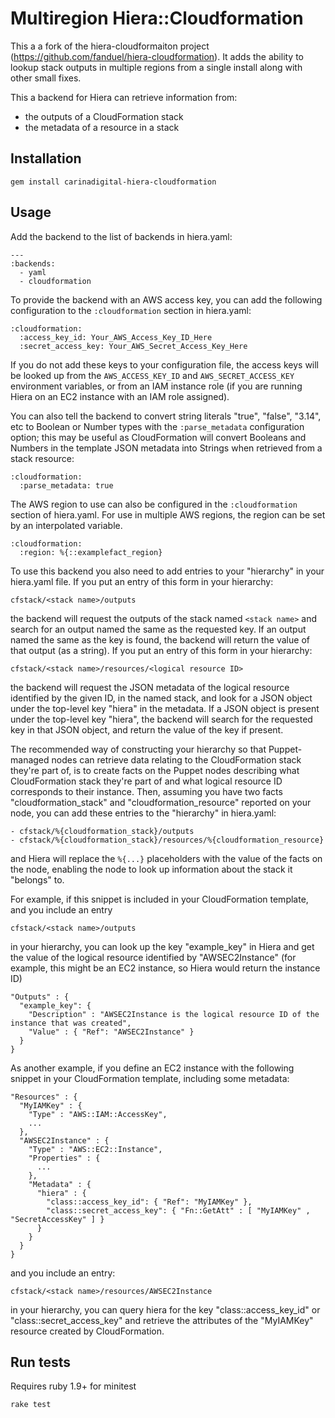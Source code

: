 # Multiregion Hiera::Cloudformation

This a a fork of the hiera-cloudformaiton project (https://github.com/fanduel/hiera-cloudformation).
It adds the ability to lookup stack outputs in multiple regions from a single install along with other
small fixes.

This a backend for Hiera can retrieve information from:

* the outputs of a CloudFormation stack
* the metadata of a resource in a stack

## Installation

    gem install carinadigital-hiera-cloudformation

## Usage

Add the backend to the list of backends in hiera.yaml:

    ---
    :backends:
      - yaml
      - cloudformation

To provide the backend with an AWS access key, you can add the following configuration to the
`:cloudformation` section in hiera.yaml:

    :cloudformation:
      :access_key_id: Your_AWS_Access_Key_ID_Here
      :secret_access_key: Your_AWS_Secret_Access_Key_Here

If you do not add these keys to your configuration file, the access keys will be looked up from
the `AWS_ACCESS_KEY_ID` and `AWS_SECRET_ACCESS_KEY` environment variables, or from an IAM
instance role (if you are running Hiera on an EC2 instance with an IAM role assigned).

You can also tell the backend to convert string literals "true", "false", "3.14", etc to Boolean
or Number types with the `:parse_metadata` configuration option; this may be useful as
CloudFormation will convert Booleans and Numbers in the template JSON metadata into Strings when
retrieved from a stack resource:

    :cloudformation:
      :parse_metadata: true

The AWS region to use can also be configured in the `:cloudformation` section of hiera.yaml.
For use in multiple AWS regions, the region can be set by an interpolated variable.

    :cloudformation:
      :region: %{::examplefact_region}

To use this backend you also need to add entries to your "hierarchy" in your hiera.yaml file.
If you put an entry of this form in your hierarchy:

    cfstack/<stack name>/outputs

the backend will request the outputs of the stack named `<stack name>` and search for an output
named the same as the requested key. If an output named the same as the key is found, the backend
will return the value of that output (as a string).
If you put an entry of this form in your hierarchy:

    cfstack/<stack name>/resources/<logical resource ID>

the backend will request the JSON metadata of the logical resource identified by the given ID,
in the named stack, and look for a JSON object under the top-level key "hiera" in the metadata.
If a JSON object is present under the top-level key "hiera", the backend will search for the
requested key in that JSON object, and return the value of the key if present.

The recommended way of constructing your hierarchy so that Puppet-managed nodes can retrieve
data relating to the CloudFormation stack they're part of, is to create facts on the Puppet nodes
describing what CloudFormation stack they're part of and what logical resource ID corresponds to
their instance. Then, assuming you have two facts "cloudformation_stack" and "cloudformation_resource"
reported on your node, you can add these entries to the "hierarchy" in hiera.yaml:

    - cfstack/%{cloudformation_stack}/outputs
    - cfstack/%{cloudformation_stack}/resources/%{cloudformation_resource}

and Hiera will replace the `%{...}` placeholders with the value of the facts on the node, enabling
the node to look up information about the stack it "belongs" to.

For example, if this snippet is included in your CloudFormation template, and you include an entry

    cfstack/<stack name>/outputs

in your hierarchy, you can look up the key "example_key" in Hiera and get the value of the logical
resource identified by "AWSEC2Instance" (for example, this might be an EC2 instance, so Hiera
would return the instance ID)

    "Outputs" : {
      "example_key": {
        "Description" : "AWSEC2Instance is the logical resource ID of the instance that was created",
        "Value" : { "Ref": "AWSEC2Instance" }
      }
    }

As another example, if you define an EC2 instance with the following snippet in your CloudFormation
template, including some metadata:

    "Resources" : {
      "MyIAMKey" : {
        "Type" : "AWS::IAM::AccessKey",
        ...
      },
      "AWSEC2Instance" : {
        "Type" : "AWS::EC2::Instance",
        "Properties" : {
          ...
        },
        "Metadata" : {
          "hiera" : {
            "class::access_key_id": { "Ref": "MyIAMKey" },
            "class::secret_access_key": { "Fn::GetAtt" : [ "MyIAMKey" , "SecretAccessKey" ] }
          }
        }
      }
    }

and you include an entry:

    cfstack/<stack name>/resources/AWSEC2Instance

in your hierarchy, you can query hiera for the key "class::access_key_id" or "class::secret_access_key"
and retrieve the attributes of the "MyIAMKey" resource created by CloudFormation.


## Run tests

Requires ruby 1.9+ for minitest

```bash
rake test
```

